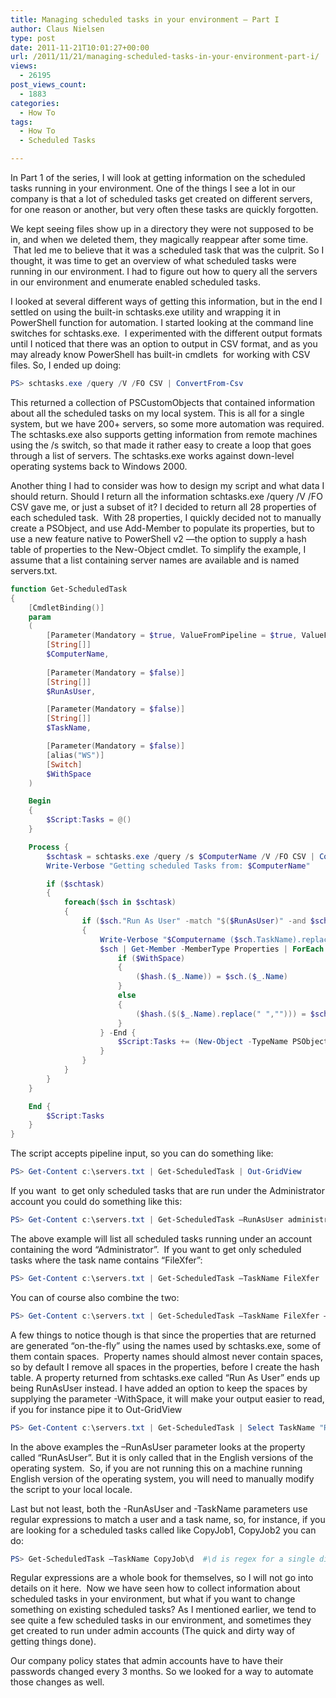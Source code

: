 ```yaml
---
title: Managing scheduled tasks in your environment – Part I
author: Claus Nielsen
type: post
date: 2011-11-21T10:01:27+00:00
url: /2011/11/21/managing-scheduled-tasks-in-your-environment-part-i/
views:
  - 26195
post_views_count:
  - 1883
categories:
  - How To
tags:
  - How To
  - Scheduled Tasks

---
```

In Part 1 of the series, I will look at getting information on the scheduled tasks running in your environment. One of the things I see a lot in our company is that a lot of scheduled tasks get created on different servers, for one reason or another, but very often these tasks are quickly forgotten.

We kept seeing files show up in a directory they were not supposed to be in, and when we deleted them, they magically reappear after some time.  That led me to believe that it was a scheduled task that was the culprit. So I thought, it was time to get an overview of what scheduled tasks were running in our environment. I had to figure out how to query all the servers in our environment and enumerate enabled scheduled tasks.

I looked at several different ways of getting this information, but in the end I settled on using the built-in schtasks.exe utility and wrapping it in PowerShell function for automation. I started looking at the command line switches for schtasks.exe.  I experimented with the different output formats until I noticed that there was an option to output in CSV format, and as you may already know PowerShell has built-in cmdlets  for working with CSV files. So, I ended up doing:

```powershell
PS> schtasks.exe /query /V /FO CSV | ConvertFrom-Csv
```

This returned a collection of PSCustomObjects that contained information about all the scheduled tasks on my local system. This is all for a single system, but we have 200+ servers, so some more automation was required. The schtasks.exe also supports getting information from remote machines using the /s switch, so that made it rather easy to create a loop that goes through a list of servers. The schtasks.exe works against down-level operating systems back to Windows 2000.

Another thing I had to consider was how to design my script and what data I should return. Should I return all the information schtasks.exe /query /V /FO CSV gave me, or just a subset of it? I decided to return all 28 properties of each scheduled task.  With 28 properties, I quickly decided not to manually create a PSObject, and use Add-Member to populate its properties, but to use a new feature native to PowerShell v2 —the option to supply a hash table of properties to the New-Object cmdlet. To simplify the example, I assume that a list containing server names are available and is named servers.txt.

```powershell
function Get-ScheduledTask
{
    [CmdletBinding()]
    param
    (
        [Parameter(Mandatory = $true, ValueFromPipeline = $true, ValueFromPipelineByPropertyName = $true)]
        [String[]]
        $ComputerName,
    
        [Parameter(Mandatory = $false)]
        [String[]]
        $RunAsUser,

        [Parameter(Mandatory = $false)]
        [String[]]
        $TaskName,

        [Parameter(Mandatory = $false)]
        [alias("WS")]
        [Switch]
        $WithSpace
    )

    Begin
    {
        $Script:Tasks = @()
    }

    Process {
        $schtask = schtasks.exe /query /s $ComputerName /V /FO CSV | ConvertFrom-Csv
        Write-Verbose "Getting scheduled Tasks from: $ComputerName"

        if ($schtask)
        {
            foreach($sch in $schtask)
            {
                if ($sch."Run As User" -match "$($RunAsUser)" -and $sch.TaskName -match "$($TaskName)")
                {
                    Write-Verbose "$Computername ($sch.TaskName).replace('\','') $sch.'Run As User'"
                    $sch | Get-Member -MemberType Properties | ForEach -Begin { $hash = @{}} -Process {
                        if ($WithSpace)
                        {
                            ($hash.($_.Name)) = $sch.($_.Name)
                        }
                        else
                        {
                            ($hash.($($_.Name).replace(" ",""))) = $sch.($_.Name)
                        }
                    } -End {
                        $Script:Tasks += (New-Object -TypeName PSObject -Property $hash)
                    }
                }
            }
        }
    }

    End {
        $Script:Tasks
    }
}
```

The script accepts pipeline input, so you can do something like:

```powershell
PS> Get-Content c:\servers.txt | Get-ScheduledTask | Out-GridView
```

If you want  to get only scheduled tasks that are run under the Administrator account you could do something like this:

```powershell
PS> Get-Content c:\servers.txt | Get-ScheduledTask –RunAsUser administrator | Out-GridView
```


The above example will list all scheduled tasks running under an account containing the word “Administrator”.  If you want to get only scheduled tasks where the task name contains “FileXfer”:

```powershell
PS> Get-Content c:\servers.txt | Get-ScheduledTask –TaskName FileXfer | Out-GridView
```

You can of course also combine the two:

```powershell
PS> Get-Content c:\servers.txt | Get-ScheduledTask –TaskName FileXfer –RunAsUser administrator
```


A few things to notice though is that since the properties that are returned are generated “on-the-fly” using the names used by schtasks.exe, some of them contain spaces.  Property names should almost never contain spaces, so by default I remove all spaces in the properties, before I create the hash table. A property returned from schtasks.exe called “Run As User” ends up being RunAsUser instead. I have added an option to keep the spaces by supplying the parameter -WithSpace, it will make your output easier to read, if you for instance pipe it to Out-GridView

```powershell
PS> Get-Content c:\servers.txt | Get-ScheduledTask | Select TaskName "RunAsUser"
```

In the above examples the –RunAsUser parameter looks at the property called “RunAsUser”. But it is only called that in the English versions of the operating system.  So, if you are not running this on a machine running English version of the operating system, you will need to manually modify the script to your local locale.

Last but not least, both the -RunAsUser and -TaskName parameters use regular expressions to match a user and a task name, so, for instance, if you are looking for a scheduled tasks called like CopyJob1, CopyJob2 you can do:

```powershell
PS> Get-ScheduledTask –TaskName CopyJob\d  #\d is regex for a single digit
```

Regular expressions are a whole book for themselves, so I will not go into details on it here.  Now we have seen how to collect information about scheduled tasks in your environment, but what if you want to change something on existing scheduled tasks? As I mentioned earlier, we tend to see quite a few scheduled tasks in our environment, and sometimes they get created to run under admin accounts (The quick and dirty way of getting things done).

Our company policy states that admin accounts have to have their passwords changed every 3 months. So we looked for a way to automate those changes as well.